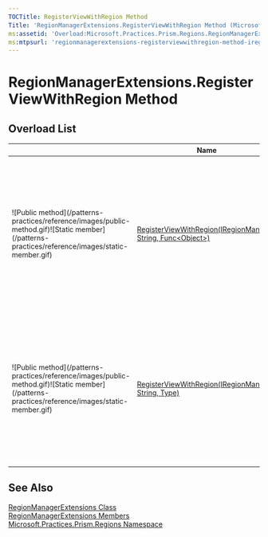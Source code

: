 ```yaml
---
TOCTitle: RegisterViewWithRegion Method
Title: 'RegionManagerExtensions.RegisterViewWithRegion Method (Microsoft.Practices.Prism.Regions)'
ms:assetid: 'Overload:Microsoft.Practices.Prism.Regions.RegionManagerExtensions.RegisterViewWithRegion'
ms:mtpsurl: 'regionmanagerextensions-registerviewwithregion-method-iregionmanager-string-func-object-mspp-regions.md'
---
```



# RegionManagerExtensions.RegisterViewWithRegion Method

## Overload List


<table>

<thead>
<tr class="header">
<th> </th>
<th>Name</th>
<th>Description</th>
</tr>
</thead>
<tbody>
<tr class="odd">
<td>![Public method](/patterns-practices/reference/images/public-method.gif)![Static member](/patterns-practices/reference/images/static-member.gif)</td>
<td><a href="/patterns-practices/reference/regionmanagerextensions-registerviewwithregion-method-iregionmanager-string-func-object-mspp-regions
">RegisterViewWithRegion(IRegionManager, String, Func&lt;Object&gt;)</a></td>
<td><div class="summary">
Associate a view with a region, using a delegate to resolve a concreate instance of the view. When the region get's displayed, this delelgate will be called and the result will be added to the views collection of the region.
</div></td>
</tr>
<tr class="even">
<td>![Public method](/patterns-practices/reference/images/public-method.gif)![Static member](/patterns-practices/reference/images/static-member.gif)</td>
<td><a href="/patterns-practices/reference/regionmanagerextensions-registerviewwithregion-method-iregionmanager-string-type-mspp-regions
">RegisterViewWithRegion(IRegionManager, String, Type)</a></td>
<td><div class="summary">
Associate a view with a region, by registering a type. When the region get's displayed this type will be resolved using the ServiceLocator into a concrete instance. The instance will be added to the Views collection of the region
</div></td>
</tr>
</tbody>
</table>

## See Also

[RegionManagerExtensions Class](/patterns-practices/reference/regionmanagerextensions-class-mspp-regions)<br/>
[RegionManagerExtensions Members](/patterns-practices/reference/regionmanagerextensions-members-mspp-regions)<br/>
[Microsoft.Practices.Prism.Regions Namespace](/patterns-practices/reference/mspp-regions-namespace)<br/>